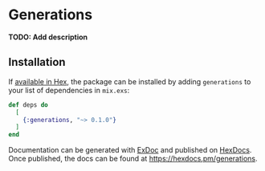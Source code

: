# Generations

**TODO: Add description**

## Installation

If [available in Hex](https://hex.pm/docs/publish), the package can be installed
by adding `generations` to your list of dependencies in `mix.exs`:

```elixir
def deps do
  [
    {:generations, "~> 0.1.0"}
  ]
end
```

Documentation can be generated with [ExDoc](https://github.com/elixir-lang/ex_doc)
and published on [HexDocs](https://hexdocs.pm). Once published, the docs can
be found at <https://hexdocs.pm/generations>.

